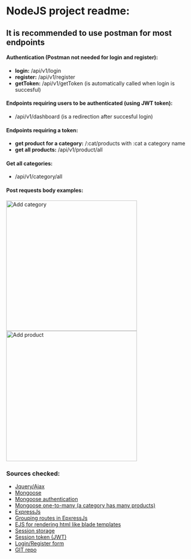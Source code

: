 # NodeJS project readme:

## It is recommended to use postman for most endpoints

#### Authentication (Postman not needed for login and register):
* **login:** /api/v1/login
* **register:** /api/v1/register
* **getToken:** /api/v1/getToken (is automatically called when login is succesful)

#### Endpoints requiring users to be authenticated (using JWT token):
* /api/v1/dashboard (is a redirection after succesful login)

#### Endpoints requiring a token:
* **get product for a category:** /:cat/products with :cat a category name
* **get all products:** /api/v1/product/all 

#### Get all categories:
* /api/v1/category/all

#### Post requests body examples:
<img src="https://imgur.com/ANn3Rux" width="350" title="Add category">
<img src="https://imgur.com/86dNPRH" width="350" title="Add product">

### Sources checked: 

* [Jquery/Ajax](https://stackoverflow.com/questions/9269265/ajax-jquery-simple-get-request)
* [Mongoose](https://mongoosejs.com/docs/models.html)
* [Mongoose authentication](https://www.mongodb.com/blog/post/password-authentication-with-mongoose-part-1)
* [Mongoose one-to-many (a category has many products)](https://stackoverflow.com/questions/34985846/mongoose-document-references-with-a-one-to-many-relationship)
* [ExpressJs](https://expressjs.com/en/guide/using-middleware.html) 
* [Grouping routes in EpxressJs](https://stackoverflow.com/questions/38894102/grouping-routes-in-express) 
* [EJS for rendering html like blade templates](https://ejs.co/) 
* [Session storage](https://www.w3schools.com/jsref/prop_win_sessionstorage.asp) 
* [Session token (JWT)](https://www.digitalocean.com/community/tutorials/nodejs-jwt-expressjs) 
* [Login/Register form](https://mdbootstrap.com/docs/standard/extended/login/#section-6)  
* [GIT repo](https://github.com/snghbeer/ehb_nodejs) 
